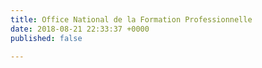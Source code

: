 ```yaml
---
title: Office National de la Formation Professionnelle
date: 2018-08-21 22:33:37 +0000
published: false

---
```

